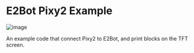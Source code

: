 # E2Bot Pixy2 Example
![image](https://github.com/ofdl-robotics-tw/E2Bot-Pixy2Example/assets/17724013/2f46e288-afbf-42c2-8eb6-ddd438e6c013)

An example code that connect Pixy2 to E2Bot, and print blocks on the TFT screen.
